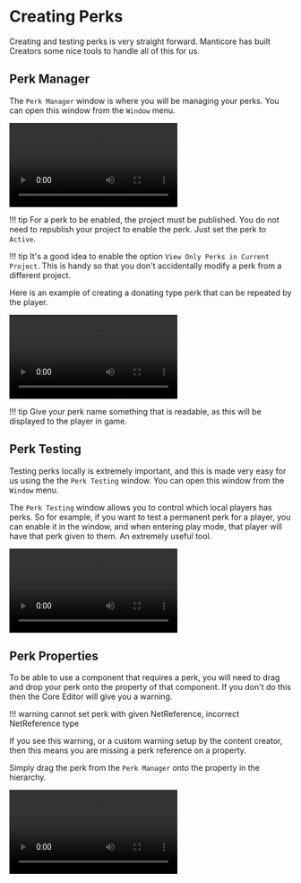 # Creating Perks

Creating and testing perks is very straight forward.  Manticore has built Creators some nice tools to handle all of this for us.

## Perk Manager

The `Perk Manager` window is where you will be managing your perks.  You can open this window from the `Window` menu.

<video controls>
	<source src="/videos/misc/perk_manager.mp4" type="video/mp4">
	Your browser does not support the video tag.
</video>

!!! tip
    For a perk to be enabled, the project must be published.  You do not need to republish your project to enable the perk.  Just set the perk to `Active`.

!!! tip
	It's a good idea to enable the option `View Only Perks in Current Project`.  This is handy so that you don't accidentally modify a perk from a different project.

Here is an example of creating a donating type perk that can be repeated by the player.

<video controls>
	<source src="/videos/misc/create_example.mp4" type="video/mp4">
	Your browser does not support the video tag.
</video>

!!! tip
	Give your perk name something that is readable, as this will be displayed to the player in game.

## Perk Testing

Testing perks locally is extremely important, and this is made very easy for us using the the `Perk Testing` window.  You can open this window from the `Window` menu.

The `Perk Testing` window allows you to control which local players has perks.  So for example, if you want to test a permanent perk for a player, you can enable it in the window, and when entering play mode, that player will have that perk given to them.  An extremely useful tool.

<video controls>
	<source src="/videos/misc/perk_testing.mp4" type="video/mp4">
	Your browser does not support the video tag.
</video>

## Perk Properties

To be able to use a component that requires a perk, you will need to drag and drop your perk onto the property of that component.  If you don't do this then the Core Editor will give you a warning.

!!! warning
	cannot set perk with given NetReference, incorrect NetReference type

If you see this warning, or a custom warning setup by the content creator, then this means you are missing a perk reference on a property.

Simply drag the perk from the `Perk Manager` onto the property in the hierarchy.

<video controls>
	<source src="/videos/misc/perk_property.mp4" type="video/mp4">
	Your browser does not support the video tag.
</video>